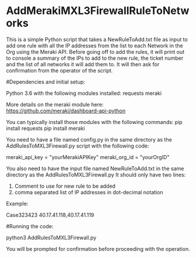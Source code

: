 # AddMerakiMXL3FirewallRuleToNetworks
This is a simple Python script that takes a NewRuleToAdd.txt file as input to add one rule with all the IP addresses from the list to each Network in the Org using the Meraki API. 
Before going off to add the rules, it will print out to console a summary of the IPs to add to the new rule, the ticket number and the list of all networks it will add them to.
It will then ask for confirmation from the operator of the script.


#Dependencies and initial setup:

Python 3.6 with the following modules installed: 
requests
meraki

More details on the meraki module here:
https://github.com/meraki/dashboard-api-python

 
You can typically install those modules with the following commands: 
pip install requests
pip install meraki

You need to have a file named config.py in the same directory as the AddRulesToMXL3Firewall.py
script with the following code:

meraki_api_key = "yourMerakiAPIKey"
meraki_org_id = "yourOrgID"

You also need to have the input file named NewRuleToAdd.txt in the same directory as the AddRulesToMXL3Firewall.py
It should only have two lines:
1. Comment to use for new rule to be added
2. comma separated list of IP addresses in dot-decimal notation

Example:

Case323423
40.17.41.118,40.17.41.119


#Running the code:

python3 AddRulesToMXL3Firewall.py

You will be prompted for confirmation before proceeding with the operation. 



